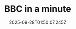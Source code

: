 ---
title: "BBC in a minute"
date: 2025-09-28T01:50:07.245Z
tags:
  - a minute
  - session 5
  - Phrases
categories:
  - BBC
description: 记得填写描述内容哦~~~
---